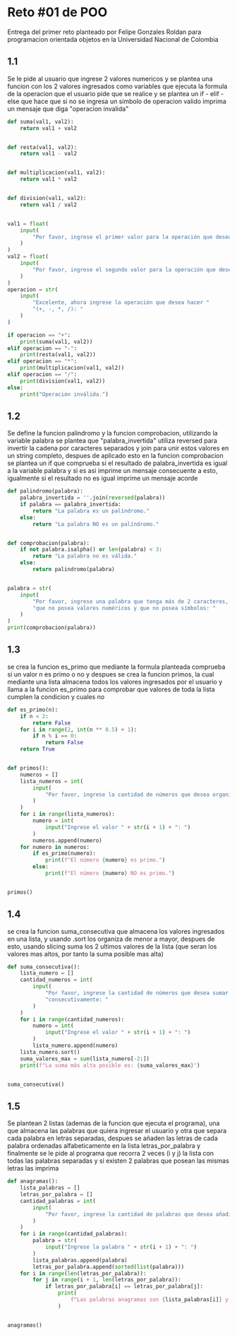 # Reto #01 de POO
Entrega del primer reto planteado por Felipe Gonzales Roldan para programacion orientada objetos en la Universidad Nacional de Colombia
## 1.1
Se le pide al usuario que ingrese 2 valores numericos y se plantea una funcion con los 2 valores ingresados como variables que ejecuta la formula de la operacion que el usuario pide que se realice y se plantea un if - elif - else que hace que si no se ingresa un simbolo de operacion valido imprima un mensaje que diga "operacion invalida"
```python
def suma(val1, val2):
    return val1 + val2


def resta(val1, val2):
    return val1 - val2


def multiplicacion(val1, val2):
    return val1 * val2


def division(val1, val2):
    return val1 / val2


val1 = float(
    input(
        "Por favor, ingrese el primer valor para la operación que desea realizar: "
    )
)
val2 = float(
    input(
        "Por favor, ingrese el segundo valor para la operación que desea realizar: "
    )
)
operacion = str(
    input(
        "Excelente, ahora ingrese la operación que desea hacer "
        "(+, -, *, /): "
    )
)

if operacion == "+":
    print(suma(val1, val2))
elif operacion == "-":
    print(resta(val1, val2))
elif operacion == "*":
    print(multiplicacion(val1, val2))
elif operacion == "/":
    print(division(val1, val2))
else:
    print("Operación inválida.")
```
## 1.2
Se define la funcion palindromo y la funcion comprobacion, utilizando la variable palabra se plantea que "palabra_invertida" utiliza reversed para invertir la cadena por caracteres separados y join para unir estos valores en un string completo, despues de aplicado esto en la funcion comprobacion se plantea un if que comprueba si el resultado de palabra_invertida es igual a la variable palabra y si es asi imprime un mensaje consecuente a esto, igualmente si el resultado no es igual imprime un mensaje acorde
```python
def palindromo(palabra):
    palabra_invertida = ''.join(reversed(palabra))
    if palabra == palabra_invertida:
        return "La palabra es un palíndromo."
    else:
        return "La palabra NO es un palíndromo."


def comprobacion(palabra):
    if not palabra.isalpha() or len(palabra) < 3:
        return "La palabra no es válida."
    else:
        return palindromo(palabra)


palabra = str(
    input(
        "Por favor, ingrese una palabra que tenga más de 2 caracteres, "
        "que no posea valores numéricos y que no posea símbolos: "
    )
)
print(comprobacion(palabra))
```
## 1.3
se crea la funcion es_primo que mediante la formula planteada comprueba si un valor n es primo o no y despues se crea la funcion primos, la cual mediante una lista almacena todos los valores ingresados por el usuario y llama a la funcion es_primo para comprobar que valores de toda la lista cumplen la condicion y cuales no
```python
def es_primo(n):
    if n < 2:
        return False
    for i in range(2, int(n ** 0.5) + 1):
        if n % i == 0:
            return False
    return True


def primos():
    numeros = []
    lista_numeros = int(
        input(
            "Por favor, ingrese la cantidad de números que desea organizar: "
        )
    )
    for i in range(lista_numeros):
        numero = int(
            input("Ingrese el valor " + str(i + 1) + ": ")
        )
        numeros.append(numero)
    for numero in numeros:
        if es_primo(numero):
            print(f"El número {numero} es primo.")
        else:
            print(f"El número {numero} NO es primo.")


primos()
```
## 1.4
se crea la funcion suma_consecutiva que almacena los valores ingresados en una lista, y usando .sort los organiza de menor a mayor, despues de esto, usando slicing suma los 2 ultimos valores de la lista (que seran los valores mas altos, por tanto la suma posible mas alta)
```python
def suma_consecutiva():
    lista_numero = []
    cantidad_numeros = int(
        input(
            "Por favor, ingrese la cantidad de números que desea sumar "
            "consecutivamente: "
        )
    )
    for i in range(cantidad_numeros):
        numero = int(
            input("Ingrese el valor " + str(i + 1) + ": ")
        )
        lista_numero.append(numero)
    lista_numero.sort()
    suma_valores_max = sum(lista_numero[-2:])
    print(f"La suma más alta posible es: {suma_valores_max}")


suma_consecutiva()
```
## 1.5
Se plantean 2 listas (ademas de la funcion que ejecuta el programa), una que almacena las palabras que quiera ingresar el usuario y otra que separa cada palabra en letras separadas, despues se añaden las letras de cada palabra ordenadas alfabeticamente en la lista letras_por_palabra y finalmente se le pide al programa que recorra 2 veces (i y j) la lista con todas las palabras separadas y si existen 2 palabras que posean las mismas letras las imprima
```python
def anagramas():
    lista_palabras = []
    letras_por_palabra = []
    cantidad_palabras = int(
        input(
            "Por favor, ingrese la cantidad de palabras que desea añadir a la lista: "
        )
    )
    for i in range(cantidad_palabras):
        palabra = str(
            input("Ingrese la palabra " + str(i + 1) + ": ")
        )
        lista_palabras.append(palabra)
        letras_por_palabra.append(sorted(list(palabra)))
    for i in range(len(letras_por_palabra)):
        for j in range(i + 1, len(letras_por_palabra)):
            if letras_por_palabra[i] == letras_por_palabra[j]:
                print(
                    f"Las palabras anagramas son {lista_palabras[i]} y {lista_palabras[j]}"
                )


anagramas()
```
